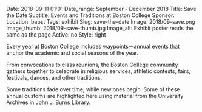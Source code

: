 Date: 2018-09-11 01:01 
Date_range: September - December 2018
Title: Save the Date
Subtitle: Events and Traditions at Boston College
Sponsor: 
Location: bapst
Tags: exhibit
Slug: save-the-date
Image: 2018/09-save.png
Image_thumb: 2018/09-save-thumb.jpg
Image_alt: Exhibit poster reads the same as the page
Active: no
Style: right

Every year at Boston College includes waypoints—annual events that anchor the academic and social seasons of the year. 

From convocations to class reunions, the Boston College community gathers together to celebrate in religious services, athletic contests, fairs, festivals, dances, and other traditions. 

Some traditions fade over time, while new ones begin. Some of these annual customs are highlighted here using material from the University Archives in John J. Burns Library.

